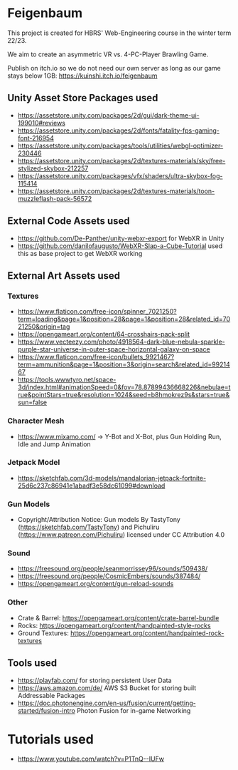 # Feigenbaum
This project is created for HBRS' Web-Engineering course in the winter term 22/23.

We aim to create an asymmetric VR vs. 4-PC-Player Brawling Game.

Publish on itch.io so we do not need our own server as long as our game stays below 1GB: https://kuinshi.itch.io/feigenbaum

## Unity Asset Store Packages used
- https://assetstore.unity.com/packages/2d/gui/dark-theme-ui-199010#reviews
- https://assetstore.unity.com/packages/2d/fonts/fatality-fps-gaming-font-216954
- https://assetstore.unity.com/packages/tools/utilities/webgl-optimizer-230446
- https://assetstore.unity.com/packages/2d/textures-materials/sky/free-stylized-skybox-212257
- https://assetstore.unity.com/packages/vfx/shaders/ultra-skybox-fog-115414
- https://assetstore.unity.com/packages/2d/textures-materials/toon-muzzleflash-pack-56572

## External Code Assets used
- https://github.com/De-Panther/unity-webxr-export for WebXR in Unity
- https://github.com/danilofaugusto/WebXR-Slap-a-Cube-Tutorial used this as base project to get WebXR working
  
## External Art Assets used

### Textures
- https://www.flaticon.com/free-icon/spinner_7021250?term=loading&page=1&position=28&page=1&position=28&related_id=7021250&origin=tag
- https://opengameart.org/content/64-crosshairs-pack-split
- https://www.vecteezy.com/photo/4918564-dark-blue-nebula-sparkle-purple-star-universe-in-outer-space-horizontal-galaxy-on-space
- https://www.flaticon.com/free-icon/bullets_9921467?term=ammunition&page=1&position=3&origin=search&related_id=9921467
- https://tools.wwwtyro.net/space-3d/index.html#animationSpeed=0&fov=78.87899436668226&nebulae=true&pointStars=true&resolution=1024&seed=b8hmokrez9s&stars=true&sun=false

### Character Mesh
- https://www.mixamo.com/ -> Y-Bot and X-Bot, plus Gun Holding Run, Idle and Jump Animation

### Jetpack Model
- https://sketchfab.com/3d-models/mandalorian-jetpack-fortnite-25d6c237c86941e1abadf3e58dc61099#download

### Gun Models
- Copyright/Attribution Notice: 
  Gun models By TastyTony (https://sketchfab.com/TastyTony) and Pichuliru (https://www.patreon.com/Pichuliru) licensed under CC Attribution 4.0

### Sound
- https://freesound.org/people/seanmorrissey96/sounds/509438/
- https://freesound.org/people/CosmicEmbers/sounds/387484/
- https://opengameart.org/content/gun-reload-sounds

### Other
- Crate & Barrel: https://opengameart.org/content/crate-barrel-bundle
- Rocks: https://opengameart.org/content/handpainted-style-rocks
- Ground Textures: https://opengameart.org/content/handpainted-rock-textures

## Tools used
- https://playfab.com/ for storing persistent User Data
- https://aws.amazon.com/de/ AWS S3 Bucket for storing built Addressable Packages
- https://doc.photonengine.com/en-us/fusion/current/getting-started/fusion-intro Photon Fusion for in-game Networking

# Tutorials used
- https://www.youtube.com/watch?v=P1TnQ--IUFw
